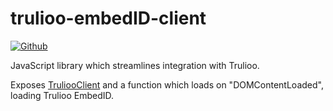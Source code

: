# trulioo-embedID-client

[![Github](https://github.com/trulioo/trulioo-embedid-client/workflows/Build/badge.svg)](https://github.com/trulioo/trulioo-embedid-client/workflows/Build/badge.svg)

JavaScript library which streamlines integration with Trulioo.

Exposes [TruliooClient](https://github.com/Trulioo/trulioo-embedid-client/blob/master/src/TruliooClient.js) and a function which loads on "DOMContentLoaded", loading Trulioo EmbedID.